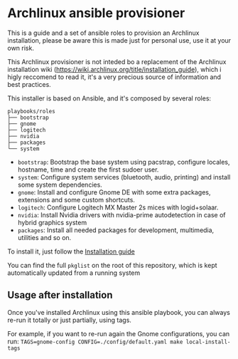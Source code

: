 # Archlinux ansible provisioner

This is a guide and a set of ansible roles to provision an Archlinux
installation, please be aware this is made just for personal use, use it at your own risk.

This Archlinux provisioner is not inteded bo a replacement of the Archlinux installation wiki (https://wiki.archlinux.org/title/installation_guide),
which i higly reccomend to read it, it's a very precious source of information and best practices.

This installer is based on Ansible, and it's composed by several roles:

```
playbooks/roles
├── bootstrap
├── gnome
├── logitech
├── nvidia
├── packages
└── system
```

* `bootstrap`: Bootstrap the base system using pacstrap, configure locales, hostname, time and create the first sudoer user. 
* `system`: Configure system services (bluetooth, audio, printing) and install some system dependencies.
* `gnome`: Install and configure Gnome DE with some extra packages, extensions and some custom shortcuts.
* `logitech`: Configure Logitech MX Master 2s mices with logid+solaar.
* `nvidia`: Install Nvidia drivers with nvidia-prime autodetection in case of hybrid graphics system
* `packages`: Install all needed packages for development, multimedia, utilities and so on.

To install it, just follow the [Installation guide](INSTALLATION.md)

You can find the full `pkglist` on the root of this repository, which is kept automatically updated from a running system

## Usage after installation

Once you've installed Archlinux using this ansible playbook, you can always re-run it totally or just partially, using tags.

For example, if you want to re-run again the Gnome configurations, you can run: `TAGS=gnome-config CONFIG=./config/default.yaml make local-install-tags`